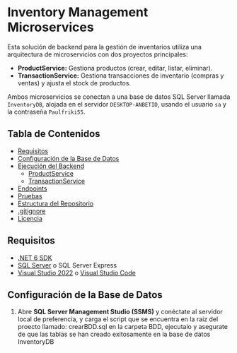 # Inventory Management Microservices

Esta solución de backend para la gestión de inventarios utiliza una arquitectura de microservicios con dos proyectos principales:

- **ProductService:** Gestiona productos (crear, editar, listar, eliminar).
- **TransactionService:** Gestiona transacciones de inventario (compras y ventas) y ajusta el stock de productos.

Ambos microservicios se conectan a una base de datos SQL Server llamada `InventoryDB`, alojada en el servidor `DESKTOP-ANBETID`, usando el usuario `sa` y la contraseña `Paulfriki55`.

## Tabla de Contenidos

- [Requisitos](#requisitos)
- [Configuración de la Base de Datos](#configuración-de-la-base-de-datos)
- [Ejecución del Backend](#ejecución-del-backend)
  - [ProductService](#productservice)
  - [TransactionService](#transactionservice)
- [Endpoints](#endpoints)
- [Pruebas](#pruebas)
- [Estructura del Repositorio](#estructura-del-repositorio)
- [.gitignore](#gitignore)
- [Licencia](#licencia)

## Requisitos

- [.NET 6 SDK](https://dotnet.microsoft.com/download/dotnet/6.0)
- [SQL Server](https://www.microsoft.com/es-es/sql-server/sql-server-downloads) o SQL Server Express
- [Visual Studio 2022](https://visualstudio.microsoft.com/es/) o [Visual Studio Code](https://code.visualstudio.com/)

## Configuración de la Base de Datos

1. Abre **SQL Server Management Studio (SSMS)** y conéctate al servidor local de preferencia, y carga el script que se encuentra en la raiz del proecto llamado:
crearBDD.sql en la carpeta BDD, ejecutalo y asegurate de que las tablas se han creado exitosamente en la base de datos InventoryDB